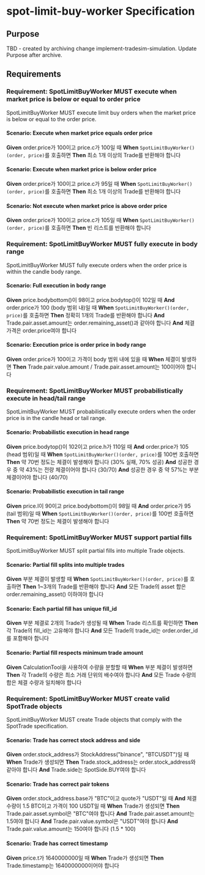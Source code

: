 # spot-limit-buy-worker Specification

## Purpose
TBD - created by archiving change implement-tradesim-simulation. Update Purpose after archive.
## Requirements
### Requirement: SpotLimitBuyWorker MUST execute when market price is below or equal to order price

SpotLimitBuyWorker MUST execute limit buy orders when the market price is below or equal to the order price.

#### Scenario: Execute when market price equals order price

**Given** order.price가 100이고 price.c가 100일 때
**When** `SpotLimitBuyWorker()(order, price)`를 호출하면
**Then** 최소 1개 이상의 Trade를 반환해야 합니다

#### Scenario: Execute when market price is below order price

**Given** order.price가 100이고 price.c가 95일 때
**When** `SpotLimitBuyWorker()(order, price)`를 호출하면
**Then** 최소 1개 이상의 Trade를 반환해야 합니다

#### Scenario: Not execute when market price is above order price

**Given** order.price가 100이고 price.c가 105일 때
**When** `SpotLimitBuyWorker()(order, price)`를 호출하면
**Then** 빈 리스트를 반환해야 합니다

### Requirement: SpotLimitBuyWorker MUST fully execute in body range

SpotLimitBuyWorker MUST fully execute orders when the order price is within the candle body range.

#### Scenario: Full execution in body range

**Given** price.bodybottom()이 98이고 price.bodytop()이 102일 때
**And** order.price가 100 (body 범위 내)일 때
**When** `SpotLimitBuyWorker()(order, price)`를 호출하면
**Then** 정확히 1개의 Trade를 반환해야 합니다
**And** Trade.pair.asset.amount는 order.remaining_asset()과 같아야 합니다
**And** 체결 가격은 order.price여야 합니다

#### Scenario: Execution price is order price in body range

**Given** order.price가 100이고 가격이 body 범위 내에 있을 때
**When** 체결이 발생하면
**Then** Trade.pair.value.amount / Trade.pair.asset.amount는 100이어야 합니다

### Requirement: SpotLimitBuyWorker MUST probabilistically execute in head/tail range

SpotLimitBuyWorker MUST probabilistically execute orders when the order price is in the candle head or tail range.

#### Scenario: Probabilistic execution in head range

**Given** price.bodytop()이 102이고 price.h가 110일 때
**And** order.price가 105 (head 범위)일 때
**When** `SpotLimitBuyWorker()(order, price)`를 100번 호출하면
**Then** 약 70번 정도는 체결이 발생해야 합니다 (30% 실패, 70% 성공)
**And** 성공한 경우 중 약 43%는 전량 체결이어야 합니다 (30/70)
**And** 성공한 경우 중 약 57%는 부분 체결이어야 합니다 (40/70)

#### Scenario: Probabilistic execution in tail range

**Given** price.l이 90이고 price.bodybottom()이 98일 때
**And** order.price가 95 (tail 범위)일 때
**When** `SpotLimitBuyWorker()(order, price)`를 100번 호출하면
**Then** 약 70번 정도는 체결이 발생해야 합니다

### Requirement: SpotLimitBuyWorker MUST support partial fills

SpotLimitBuyWorker MUST split partial fills into multiple Trade objects.

#### Scenario: Partial fill splits into multiple trades

**Given** 부분 체결이 발생할 때
**When** `SpotLimitBuyWorker()(order, price)`를 호출하면
**Then** 1~3개의 Trade를 반환해야 합니다
**And** 모든 Trade의 asset 합은 order.remaining_asset() 이하여야 합니다

#### Scenario: Each partial fill has unique fill_id

**Given** 부분 체결로 2개의 Trade가 생성될 때
**When** Trade 리스트를 확인하면
**Then** 각 Trade의 fill_id는 고유해야 합니다
**And** 모든 Trade의 trade_id는 order.order_id를 포함해야 합니다

#### Scenario: Partial fill respects minimum trade amount

**Given** CalculationTool을 사용하여 수량을 분할할 때
**When** 부분 체결이 발생하면
**Then** 각 Trade의 수량은 최소 거래 단위의 배수여야 합니다
**And** 모든 Trade 수량의 합은 체결 수량과 일치해야 합니다

### Requirement: SpotLimitBuyWorker MUST create valid SpotTrade objects

SpotLimitBuyWorker MUST create Trade objects that comply with the SpotTrade specification.

#### Scenario: Trade has correct stock address and side

**Given** order.stock_address가 StockAddress("binance", "BTCUSDT")일 때
**When** Trade가 생성되면
**Then** Trade.stock_address는 order.stock_address와 같아야 합니다
**And** Trade.side는 SpotSide.BUY여야 합니다

#### Scenario: Trade has correct pair tokens

**Given** order.stock_address.base가 "BTC"이고 quote가 "USDT"일 때
**And** 체결 수량이 1.5 BTC이고 가격이 100 USDT일 때
**When** Trade가 생성되면
**Then** Trade.pair.asset.symbol은 "BTC"여야 합니다
**And** Trade.pair.asset.amount는 1.5여야 합니다
**And** Trade.pair.value.symbol은 "USDT"여야 합니다
**And** Trade.pair.value.amount는 150여야 합니다 (1.5 * 100)

#### Scenario: Trade has correct timestamp

**Given** price.t가 1640000000일 때
**When** Trade가 생성되면
**Then** Trade.timestamp는 1640000000이어야 합니다

